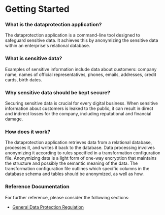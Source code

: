 # Getting Started

### What is the dataprotection application?

The dataprotection application is a command-line tool designed to safeguard sensitive data. 
It achieves this by anonymizing the sensitive data within an enterprise's relational database.

### What is sensitive data? 

Examples of sensitive information include data about customers: company name, names of official representatives,
phones, emails, addresses, credit cards, birth dates.

### Why sensitive data should be kept secure?

Securing sensitive data is crucial for every digital business. 
When sensitive information about customers is leaked to the public, it can result in direct and indirect 
losses for the company, including reputational and financial damage.

### How does it work?

The dataprotection application retrieves data from a relational database, processes it, and writes it back to the database. 
Data processing involves anonymizing it according to rules specified in a transformation configuration file. 
Anonymizing data is a light form of one-way encryption that maintains the structure and possibly the semantic meaning of the data. 
The transformation configuration file outlines which specific columns in the database schema and 
tables should be anonymized, as well as how.

### Reference Documentation
For further reference, please consider the following sections:

* [General Data Protection Regulation](https://gdpr-info.eu/)
